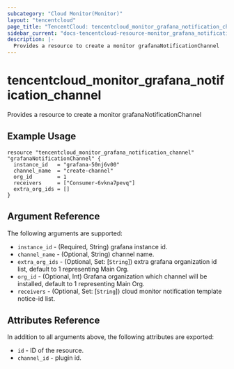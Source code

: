 ```yaml
---
subcategory: "Cloud Monitor(Monitor)"
layout: "tencentcloud"
page_title: "TencentCloud: tencentcloud_monitor_grafana_notification_channel"
sidebar_current: "docs-tencentcloud-resource-monitor_grafana_notification_channel"
description: |-
  Provides a resource to create a monitor grafanaNotificationChannel
---
```


# tencentcloud_monitor_grafana_notification_channel

Provides a resource to create a monitor grafanaNotificationChannel

## Example Usage

```hcl
resource "tencentcloud_monitor_grafana_notification_channel" "grafanaNotificationChannel" {
  instance_id   = "grafana-50nj6v00"
  channel_name  = "create-channel"
  org_id        = 1
  receivers     = ["Consumer-6vkna7pevq"]
  extra_org_ids = []
}
```

## Argument Reference

The following arguments are supported:

* `instance_id` - (Required, String) grafana instance id.
* `channel_name` - (Optional, String) channel name.
* `extra_org_ids` - (Optional, Set: [`String`]) extra grafana organization id list, default to 1 representing Main Org.
* `org_id` - (Optional, Int) Grafana organization which channel will be installed, default to 1 representing Main Org.
* `receivers` - (Optional, Set: [`String`]) cloud monitor notification template notice-id list.

## Attributes Reference

In addition to all arguments above, the following attributes are exported:

* `id` - ID of the resource.
* `channel_id` - plugin id.


